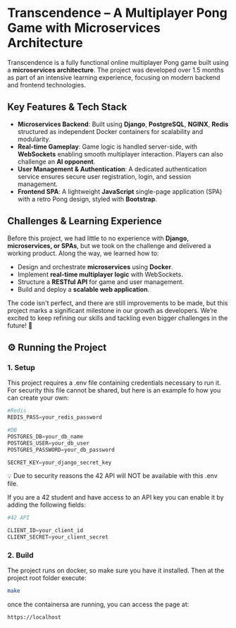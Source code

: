 # Transcendence – A Multiplayer Pong Game with Microservices Architecture

Transcendence is a fully functional online multiplayer Pong game built using a **microservices architecture**. The project was developed over 1.5 months as part of an intensive learning experience, focusing on modern backend and frontend technologies.

## Key Features & Tech Stack

- **Microservices Backend**: Built using **Django**, **PostgreSQL**, **NGINX**, **Redis** structured as independent Docker containers for scalability and modularity.
- **Real-time Gameplay**: Game logic is handled server-side, with **WebSockets** enabling smooth multiplayer interaction. Players can also challenge an **AI opponent**.
- **User Management & Authentication**: A dedicated authentication service ensures secure user registration, login, and session management.
- **Frontend SPA**: A lightweight **JavaScript** single-page application (SPA) with a retro Pong design, styled with **Bootstrap**.

## Challenges & Learning Experience

Before this project, we had little to no experience with **Django, microservices, or SPAs**, but we took on the challenge and delivered a working product. Along the way, we learned how to:

- Design and orchestrate **microservices** using **Docker**.
- Implement **real-time multiplayer logic** with WebSockets.
- Structure a **RESTful API** for game and user management.
- Build and deploy a **scalable web application**.

The code isn't perfect, and there are still improvements to be made, but this project marks a significant milestone in our growth as developers. We’re excited to keep refining our skills and tackling even bigger challenges in the future! 🚀

## ⚙️ Running the Project

### 1. Setup
This project requires a .env file containing credentials necessary to run it. For security this file cannot be shared, but here is an example fo how you can create your own:

```py
#Redis
REDIS_PASS=your_redis_password

#DB
POSTGRES_DB=your_db_name
POSTGRES_USER=your_db_user
POSTGRES_PASSWORD=your_db_password

SECRET_KEY=your_django_secret_key
```

 💡 Due to security reasons the 42 API will NOT be available with this .env file.

 If you are a 42 student and have access to an API key you can enable it by adding the following fields:

 ```py
 #42 API

CLIENT_ID=your_client_id
CLIENT_SECRET=your_client_secret
```

### 2. Build

The project runs on docker, so make sure you have it installed. Then at the project root folder execute:
```sh
make
```

once the containersa are running, you can access the page at:
```link
https://localhost
```

